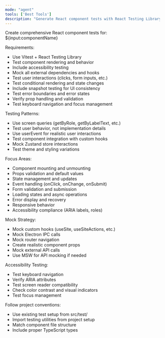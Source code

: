 ```yaml
---
mode: "agent"
tools: ['Best Tools']
description: "Generate React component tests with React Testing Library"
---
```


Create comprehensive React component tests for: ${input:componentName}

Requirements:

- Use Vitest + React Testing Library
- Test component rendering and behavior
- Include accessibility testing
- Mock all external dependencies and hooks
- Test user interactions (clicks, form inputs, etc.)
- Test conditional rendering and state changes
- Include snapshot testing for UI consistency
- Test error boundaries and error states
- Verify prop handling and validation
- Test keyboard navigation and focus management

Testing Patterns:

- Use screen queries (getByRole, getByLabelText, etc.)
- Test user behavior, not implementation details
- Use userEvent for realistic user interactions
- Test component integration with custom hooks
- Mock Zustand store interactions
- Test theme and styling variations

Focus Areas:

- Component mounting and unmounting
- Props validation and default values
- State management and updates
- Event handling (onClick, onChange, onSubmit)
- Form validation and submission
- Loading states and async operations
- Error display and recovery
- Responsive behavior
- Accessibility compliance (ARIA labels, roles)

Mock Strategy:

- Mock custom hooks (useSite, useSiteActions, etc.)
- Mock Electron IPC calls
- Mock router navigation
- Create realistic component props
- Mock external API calls
- Use MSW for API mocking if needed

Accessibility Testing:

- Test keyboard navigation
- Verify ARIA attributes
- Test screen reader compatibility
- Check color contrast and visual indicators
- Test focus management

Follow project conventions:

- Use existing test setup from src/test/
- Import testing utilities from project setup
- Match component file structure
- Include proper TypeScript types
